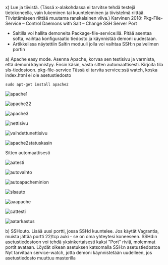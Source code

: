 x) Lue ja tiivistä. (Tässä x-alakohdassa ei tarvitse tehdä testejä tietokoneella, vain lukeminen tai kuunteleminen ja tiivistelmä riittää. Tiivistämiseen riittää muutama ranskalainen viiva.)
Karvinen 2018: Pkg-File-Service – Control Daemons with Salt – Change SSH Server Port
- Saltilla voi hallita demoneita Package-file-service:llä. Pitää asentaa softa, vaihtaa konfiguraatio tiedosto ja käynnistää demoni uudestaan.
- Artikkelissa näytettiin Saltin moduuli jolla voi vaihtaa SSH:n palvelimen portin

  

a) Apache easy mode. Asenna Apache, korvaa sen testisivu ja varmista, että demoni käynnistyy.
Ensin käsin, vasta sitten automaattisesti.
Kirjoita tila sls-tiedostoon.
pkg-file-service
Tässä ei tarvita service:ssä watch, koska index.html ei ole asetustiedosto

    sudo apt-get install apache2


![apache1](https://github.com/user-attachments/assets/396d0c18-d982-44fc-be2e-d8bb1ab38a9f)

![apache22](https://github.com/user-attachments/assets/e8224c95-c858-4594-a261-5f7bd782134d)


![apache3](https://github.com/user-attachments/assets/e25ce90e-0b24-44bf-b968-d9e47826dcfc)

![nettisivu](https://github.com/user-attachments/assets/8a77fb3d-a03b-4239-b483-44d96b0bdc94)


![vaihdettunettisivu](https://github.com/user-attachments/assets/415f1282-0809-4e49-b29f-4ca12446fb9a)

![apache2statuskasin](https://github.com/user-attachments/assets/35680f55-f044-4cf9-8a66-1b9e19bca2c5)


Sitten automaattisesti



![aatesti](https://github.com/user-attachments/assets/83b87b94-9676-4cb6-bfff-bb81021bcc45)


![autovaihto](https://github.com/user-attachments/assets/baa8e281-b194-4ffd-8670-710c4ef76ab5)



![autoapacheminion](https://github.com/user-attachments/assets/507c0d2f-ecd1-4fc1-b7fd-eed3f14117e1)



![slsauto](https://github.com/user-attachments/assets/046c9afa-a550-4eb4-90dc-e25185f30073)


![aaapache](https://github.com/user-attachments/assets/6172bd5c-7220-4c9d-8b63-77c53282ba1c)


![cattesti](https://github.com/user-attachments/assets/bcc5e459-6e49-4ef9-9712-8ef2f1eb5066)


![aatarkastus](https://github.com/user-attachments/assets/431ce8d9-db53-497c-9186-5033a55bfc2d)

b) SSHouto. Lisää uusi portti, jossa SSHd kuuntelee.
Jos käytät Vagrantia, muista jättää portti 22/tcp auki - se on oma yhteytesi koneeseen. SSHd:n asetustiedostoon voi tehdä yksinkertaisesti kaksi "Port" riviä, molemmat portit avataan.
Löydät oikean asetuksen katsomalla SSH:n asetustiedostoa
Nyt tarvitaan service-watch, jotta demoni käynnistetään uudelleen, jos asetustiedosto muuttuu masterilla
